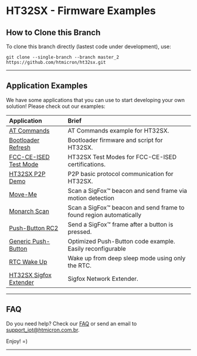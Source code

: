 # HT32SX - Firmware Examples

## How to Clone this Branch

To clone this branch directly (lastest code under development), use: 
```
git clone --single-branch --branch master_2 https://github.com/htmicron/ht32sx.git
```

<hr>

## Application Examples

We have some applications that you can use to start developing your own solution! Please check out our examples:

| Application        | Brief                                                          |
|:-------------------|:---------------------------------------------------------------|
| [AT Commands](AT_Commands) | AT Commands example for HT32SX. |
| [Bootloader Refresh](Bootloader_Refresh) | Bootloader firmware and script for HT32SX. |
| [FCC-CE-ISED Test Mode](FCC-CE-ISED_TestModes) | HT32SX Test Modes for FCC-CE-ISED certifications. |
| [HT32SX P2P Demo](HT32SX_P2P_Demo) | P2P basic protocol communication for HT32SX. |
| [Move-Me](Monarch_MoveME) | Scan a SigFox™ beacon and send frame via motion detection  |
| [Monarch Scan](Monarch_Scan) | Scan a SigFox™ beacon and send frame to found region automatically |
| [Push-Button RC2](Push_Button_RC2) | Send a SigFox™ frame after a button is pressed. |
| [Generic Push-Button](Generic_Push_Button) | Optimized Push-Button code example. Easily reconfigurable |
| [RTC Wake Up](RTC_Wake_Up) | Wake up from deep sleep mode using only the RTC. |
| [HT32SX Sigfox Extender](HT32SX-Sigfox_Extender) | Sigfox Network Extender. |

<hr>

## FAQ

Do you need help? Check our [FAQ](https://github.com/htmicron/ht32sx/tree/faq) or send an email to support_iot@htmicron.com.br. 

Enjoy! =)

---